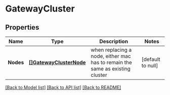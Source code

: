 # GatewayCluster

## Properties
Name | Type | Description | Notes
------------ | ------------- | ------------- | -------------
**Nodes** | [**[]GatewayClusterNode**](gateway_cluster_node.md) | when replacing a node, either mac has to remain the same as existing cluster | [default to null]

[[Back to Model list]](../README.md#documentation-for-models) [[Back to API list]](../README.md#documentation-for-api-endpoints) [[Back to README]](../README.md)


